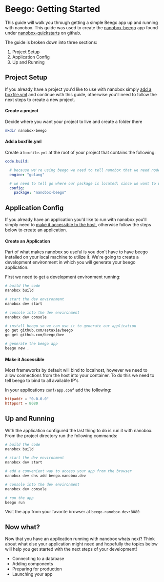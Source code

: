 # Beego: Getting Started
This guide will walk you through getting a simple Beego app up and running with nanobox. This guide was used to create the <a href="https://github.com/nanobox-quickstarts/nanobox-beego" target="\_blank">nanobox-beego</a> app found under <a href="https://github.com/nanobox-quickstarts" target="\_blank">nanobox-quickstarts</a> on github.

The guide is broken down into three sections:

1. Project Setup
2. Application Config
3. Up and Running

## Project Setup
If you already have a project you'd like to use with nanobox simply [add a boxfile.yml](#add-a-boxfile-yml) and continue with this guide, otherwise you'll need to follow the next steps to create a new project.

#### Create a project
Decide where you want your project to live and create a folder there

```bash
mkdir nanobox-beego
```

#### Add a boxfile.yml
Create a `boxfile.yml` at the root of your project that contains the following:

```yaml
code.build:

  # because we're using beego we need to tell nanobox that we need nodejs in our container
  engine: "golang"

  # we need to tell go where our package is located; since we want to use this projects codebase we specify "."
  config:
    package: "nanobox-beego"
```

## Application Config
If you already have an application you'd like to run with nanobox you'll simply need to [make it accessible to the host](#make-it-accessible), otherwise follow the steps below to create an application.

#### Create an Application
Part of what makes nanobox so useful is you don't have to have beego installed on your local machine to utilize it. We're going to create a development environment in which you will generate your beego application.

First we need to get a development environment running:

```bash
# build the code
nanobox build

# start the dev environment
nanobox dev start

# console into the dev environment
nanobox dev console

# install beego so we can use it to generate our application
go get github.com/astaxie/beego
go get github.com/beego/bee

# generate the beego app
beego new .
```

#### Make it Accessible
Most frameworks by default will bind to localhost, however we need to allow connections from the host into your container. To do this we need to tell beego to bind to all available IP's

In your applications `conf/app.conf` add the following:

```conf
httpaddr = "0.0.0.0"
httpport = 8080
```

## Up and Running
With the application configured the last thing to do is run it with nanobox. From the project directory run the following commands:

```bash
# build the code
nanobox build

# start the dev environment
nanobox dev start

# add a convenient way to access your app from the browser
nanobox dev dns add beego.nanobox.dev

# console into the dev environment
nanobox dev console

# run the app
beego run
```

Visit the app from your favorite browser at `beego.nanobox.dev:8080`

## Now what?
Now that you have an application running with nanobox whats next? Think about what else your application might need and hopefully the topics below will help you get started with the next steps of your development!

* Connecting to a database
* Adding components
* Preparing for production
* Launching your app
